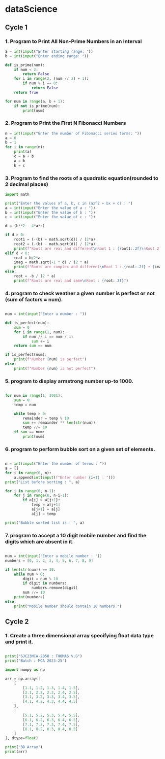 # dataScience
## Cycle 1
### 1. Program to Print All Non-Prime Numbers in an Interval

```python
a = int(input("Enter starting range: "))
b = int(input("Enter ending range: "))

def is_prime(num):
    if num < 2:
        return False
    for i in range(2, (num // 2) + 1):
        if num % i == 0:
            return False
    return True

for num in range(a, b + 1):
    if not is_prime(num):
        print(num)
```
### 2. Program to Print the First N Fibonacci Numbers

```python
n = int(input("Enter the number of Fibonacci series terms: "))
a = 0
b = 1
for i in range(n):
    print(a)
    c = a + b
    a = b
    b = c
```
### 3. Program to find the roots of a quadratic equation(rounded to 2 decimal places)

```python
import math

print("Enter the values of a, b, c in (ax^2 + bx + c) : ")
a = int(input("Enter the value of a : "))
b = int(input("Enter the value of b : "))
c = int(input("Enter the value of c : "))

d = (b**2 - 4*a*c)

if d > 0:
	root1 = (-(b) + math.sqrt(d)) / (2*a)
	root2 = (-(b) - math.sqrt(d)) / (2*a)
	print(f"Roots are real and different\nRoot 1 : {root1:.2f}\nRoot 2 : {root2:.2f}")
elif d < 0:
	real = b/2*a
	imag = math.sqrt(-1 * d) / (2 * a)
	print(f"Roots are complex and different\nRoot 1 : {real:.2f} + {imag:.2f}i\nRoot 2 : {real:.2f} - {imag:.2f}i")
else:
	root = -b / (2 * a)
	print(f"Roots are real and same\nRoot : {root:.2f}")
```

### 4. program to check weather a given number is perfect or not (sum of factors = num).

```python

num = int(input("Enter a number : "))

def is_perfect(num):
    sum = 0
    for i in range(1, num):
        if num // i == num / i:
            sum += i
    return sum == num

if is_perfect(num):
    print(f"Number {num} is perfect")
else:
    print(f"Number {num} is not perfect")

```

### 5. program to display armstrong number up-to 1000.

```python

for num in range(1, 1001):
    sum = 0
    temp = num

    while temp > 0:
        remainder = temp % 10
        sum += remainder ** len(str(num))
        temp //= 10
    if sum == num:
        print(num)
```

### 6. program to perform bubble sort on a given set of elements.

```python

n = int(input("Enter the number of terms : "))
a = []
for i in range(0, n):
    a.append(int(input(f"Enter number {i+1} : ")))
print("List before sorting : ", a)

for i in range(0, n-1):
    for j in range(0, n-i-1):
        if a[j] > a[j+1]:
            temp = a[j+1]
            a[j+1] = a[j]
            a[j] = temp

print("Bubble sorted list is : ", a)
```

### 7. program to accept a 10 digit mobile number and find the digits which are absent in it.

```python

num = int(input("Enter a mobile number : "))
numbers = [0, 1, 2, 3, 4, 5, 6, 7, 8, 9]

if len(str(num)) == 10:
    while num > 0:
        digit = num % 10
        if digit in numbers:
            numbers.remove(digit)
        num //= 10
    print(numbers)
else:
    print("Mobile number should contain 10 numbers.")
```
## Cycle 2

### 1. Create a three dimensional array specifying float data type and print it.

```python

print("SJC23MCA-2058 : THOMAS V.G")
print("Batch : MCA 2023-25")

import numpy as np

arr = np.array([
	[
    	[1.1, 1.2, 1.3, 1.4, 1.5],
    	[2.1, 2.2, 2.3, 2.4, 2.5],
    	[3.1, 3.2, 3.3, 3.4, 3.5],
    	[4.1, 4.2, 4.3, 4.4, 4.5]
	],
	[
    	[5.1, 5.2, 5.3, 5.4, 5.5],
    	[6.1, 6.2, 6.3, 6.4, 6.5],
    	[7.1, 7.2, 7.3, 7.4, 7.5],
    	[8.1, 8.2, 8.3, 8.4, 8.5]
	]
], dtype=float)

print("3D Array")
print(arr)

```
